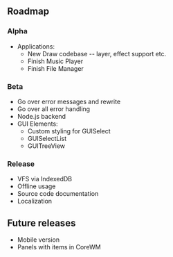 
## Roadmap

### Alpha

* Applications:
  * New Draw codebase -- layer, effect support etc.
  * Finish Music Player
  * Finish File Manager

### Beta

* Go over error messages and rewrite
* Go over all error handling
* Node.js backend
* GUI Elements:
  * Custom styling for GUISelect
  * GUISelectList
  * GUITreeView

### Release

* VFS via IndexedDB
* Offline usage
* Source code documentation
* Localization

## Future releases
* Mobile version
* Panels with items in CoreWM
